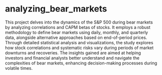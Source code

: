# analyzing_bear_markets
This project delves into the dynamics of the S&P 500 during bear markets by analyzing correlations and CAPM betas of stocks. It employs a robust methodology to define bear markets using daily, monthly, and quarterly data, alongside alternative approaches based on end-of-period prices. Through detailed statistical analysis and visualizations, the study explores how stock correlations and systematic risks vary during periods of market downturns and recoveries. The insights gained are aimed at helping investors and financial analysts better understand and navigate the complexities of bear markets, enhancing decision-making processes during volatile times.





